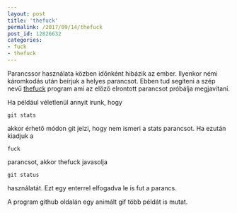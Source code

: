 ```yaml
---
layout: post
title: 'thefuck'
permalink: /2017/09/14/thefuck
post_id: 12826632
categories: 
- fuck
- thefuck
---
```


Parancssor használata közben időnként hibázik az ember. Ilyenkor némi káromkodás után beírjuk a helyes parancsot. Ebben tud segíteni a szép nevű 
[thefuck](https://github.com/nvbn/thefuck) program ami az előző elrontott parancsot próbálja megjavítani.

Ha például véletlenül annyit írunk, hogy

```
git stats
```

akkor érhető módon git jelzi, hogy nem ismeri a stats parancsot. Ha ezután kiadjuk a

```
fuck
```

parancsot, akkor thefuck javasolja

```
git status
```

használatát. Ezt egy enterrel elfogadva le is fut a parancs.

A program github oldalán egy animált gif több példát is mutat.

 